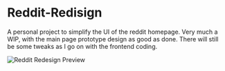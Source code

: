 # Reddit-Redisign

A personal project to simplify the UI of the reddit homepage.
Very much a WIP, with the main page prototype design as good as done.
There will still be some tweaks as I go on with the frontend coding.

![Reddit Redesign Preview](http://url/to/img.png)

